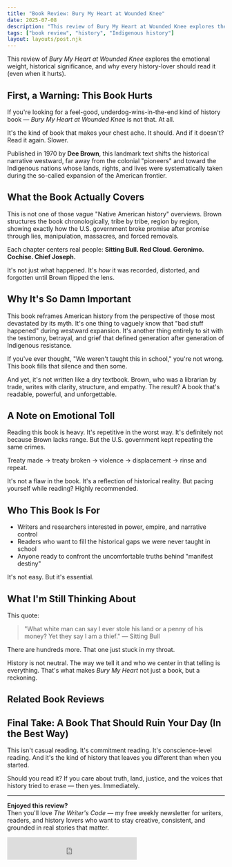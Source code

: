 ```yaml
---
title: "Book Review: Bury My Heart at Wounded Knee"
date: 2025-07-08
description: "This review of Bury My Heart at Wounded Knee explores the emotional weight, historical significance, and why every history-lover should read it (even when it hurts)."
tags: ["book review", "history", "Indigenous history"]
layout: layouts/post.njk
---
```


This review of *Bury My Heart at Wounded Knee* explores the emotional weight, historical significance, and why every history-lover should read it (even when it hurts).


## First, a Warning: This Book Hurts

If you're looking for a feel-good, underdog-wins-in-the-end kind of history book — *Bury My Heart at Wounded Knee* is not that. At all.

It's the kind of book that makes your chest ache. It should. And if it doesn't? Read it again. Slower.

Published in 1970 by **Dee Brown**, this landmark text shifts the historical narrative westward, far away from the colonial "pioneers" and toward the Indigenous nations whose lands, rights, and lives were systematically taken during the so-called expansion of the American frontier.

## What the Book Actually Covers

This is not one of those vague "Native American history" overviews. Brown structures the book chronologically, tribe by tribe, region by region, showing exactly how the U.S. government broke promise after promise through lies, manipulation, massacres, and forced removals.

Each chapter centers real people: **Sitting Bull. Red Cloud. Geronimo. Cochise. Chief Joseph.**

It's not just what happened. It's *how* it was recorded, distorted, and forgotten until Brown flipped the lens.

## Why It's So Damn Important

This book reframes American history from the perspective of those most devastated by its myth. It's one thing to vaguely know that "bad stuff happened" during westward expansion. It's another thing entirely to sit with the testimony, betrayal, and grief that defined generation after generation of Indigenous resistance.

If you've ever thought, "We weren't taught this in school," you're not wrong. This book fills that silence and then some.

And yet, it's not written like a dry textbook. Brown, who was a librarian by trade, writes with clarity, structure, and empathy. The result? A book that's readable, powerful, and unforgettable.

## A Note on Emotional Toll

Reading this book is heavy. It's repetitive in the worst way. It's definitely not because Brown lacks range. But the U.S. government kept repeating the same crimes.

Treaty made → treaty broken → violence → displacement → rinse and repeat.

It's not a flaw in the book. It's a reflection of historical reality. But pacing yourself while reading? Highly recommended.

## Who This Book Is For

- Writers and researchers interested in power, empire, and narrative control
- Readers who want to fill the historical gaps we were never taught in school
- Anyone ready to confront the uncomfortable truths behind "manifest destiny"

It's not easy. But it's essential.

## What I'm Still Thinking About

This quote:

> "What white man can say I ever stole his land or a penny of his money? Yet they say I am a thief." — Sitting Bull

There are hundreds more. That one just stuck in my throat.

History is not neutral. The way we tell it and who we center in that telling is everything. That's what makes *Bury My Heart* not just a book, but a reckoning.

## Related Book Reviews


## Final Take: A Book That Should Ruin Your Day (In the Best Way)

This isn't casual reading. It's commitment reading. It's conscience-level reading. And it's the kind of history that leaves you different than when you started.

Should you read it? If you care about truth, land, justice, and the voices that history tried to erase — then yes. Immediately.

---

**Enjoyed this review?**  
Then you'll love *The Writer's Code* — my free weekly newsletter for writers, readers, and history lovers who want to stay creative, consistent, and grounded in real stories that matter.

<iframe src="https://embeds.beehiiv.com/5c41e911-59a7-4be9-b209-a8827ce86c0a?slim=true" data-test-id="beehiiv-embed" height="52" frameborder="0" scrolling="no" style="margin: 0; border-radius: 0px !important; background-color: transparent;"></iframe>